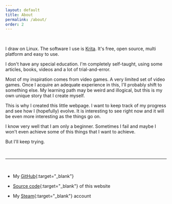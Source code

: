 ```yaml
---
layout: default
title: About
permalink: /about/
order: 2
---
```




&nbsp;

I draw on Linux. The software I use is [Krita](https://krita.org/en/). It's free, open source, multi platform and easy to use.

I don't have any special education. I'm completely self-taught, using some articles, books, videos and a lot of trial-and-error.

Most of my inspiration comes from video games. A very limited set of video games. Once I acquire an adequate experience in this, I'll probably shift to something else. My learning path may be weird and illogical, but this is my own unique story that I create myself.
 
This is why I created this little webpage. I want to keep track of my progress and see how I (hopefully) evolve. It is interesting to see right now and it will be even more interesting as the things go on.

I know very well that I am only a beginner. Sometimes I fail and maybe I won't even achieve some of this things that I want to achieve.

But I'll keep trying.

&nbsp;

---

&nbsp;

- My [GitHub](https://github.com/Ardiffaz){:target="_blank"}

- [Source code](https://github.com/Ardiffaz/ardiffaz.github.io){:target="_blank"} of this website

- My [Steam](https://steamcommunity.com/id/ardiffaz/){:target="_blank"} account